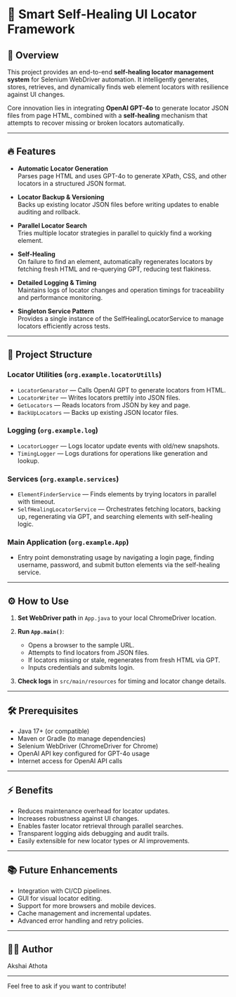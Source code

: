# 🤖 Smart Self-Healing UI Locator Framework

## 📖 Overview

This project provides an end-to-end **self-healing locator management system** for Selenium WebDriver automation. It intelligently generates, stores, retrieves, and dynamically finds web element locators with resilience against UI changes.

Core innovation lies in integrating **OpenAI GPT-4o** to generate locator JSON files from page HTML, combined with a **self-healing** mechanism that attempts to recover missing or broken locators automatically.

---

## 🔥 Features

- **Automatic Locator Generation**  
  Parses page HTML and uses GPT-4o to generate XPath, CSS, and other locators in a structured JSON format.

- **Locator Backup & Versioning**  
  Backs up existing locator JSON files before writing updates to enable auditing and rollback.

- **Parallel Locator Search**  
  Tries multiple locator strategies in parallel to quickly find a working element.

- **Self-Healing**  
  On failure to find an element, automatically regenerates locators by fetching fresh HTML and re-querying GPT, reducing test flakiness.

- **Detailed Logging & Timing**  
  Maintains logs of locator changes and operation timings for traceability and performance monitoring.

- **Singleton Service Pattern**  
  Provides a single instance of the SelfHealingLocatorService to manage locators efficiently across tests.

---

## 📁 Project Structure

### Locator Utilities (`org.example.locatorUtills`)

- `LocatorGenarator` — Calls OpenAI GPT to generate locators from HTML.
- `LocatorWriter` — Writes locators prettily into JSON files.
- `GetLocators` — Reads locators from JSON by key and page.
- `BackUpLocators` — Backs up existing JSON locator files.

### Logging (`org.example.log`)

- `LocatorLogger` — Logs locator update events with old/new snapshots.
- `TimingLogger` — Logs durations for operations like generation and lookup.

### Services (`org.example.services`)

- `ElementFinderService` — Finds elements by trying locators in parallel with timeout.
- `SelfHealingLocatorService` — Orchestrates fetching locators, backing up, regenerating via GPT, and searching elements with self-healing logic.

### Main Application (`org.example.App`)

- Entry point demonstrating usage by navigating a login page, finding username, password, and submit button elements via the self-healing service.

---

## ⚙️ How to Use

1. **Set WebDriver path** in `App.java` to your local ChromeDriver location.

2. **Run `App.main()`**:
    - Opens a browser to the sample URL.
    - Attempts to find locators from JSON files.
    - If locators missing or stale, regenerates from fresh HTML via GPT.
    - Inputs credentials and submits login.

3. **Check logs** in `src/main/resources` for timing and locator change details.

---

## 🛠️ Prerequisites

- Java 17+ (or compatible)
- Maven or Gradle (to manage dependencies)
- Selenium WebDriver (ChromeDriver for Chrome)
- OpenAI API key configured for GPT-4o usage
- Internet access for OpenAI API calls

---

## ⚡ Benefits

- Reduces maintenance overhead for locator updates.
- Increases robustness against UI changes.
- Enables faster locator retrieval through parallel searches.
- Transparent logging aids debugging and audit trails.
- Easily extensible for new locator types or AI improvements.

---

## 📚 Future Enhancements

- Integration with CI/CD pipelines.
- GUI for visual locator editing.
- Support for more browsers and mobile devices.
- Cache management and incremental updates.
- Advanced error handling and retry policies.

---

## 👨‍💻 Author

Akshai Athota

---



Feel free to ask if you want to contribute!
